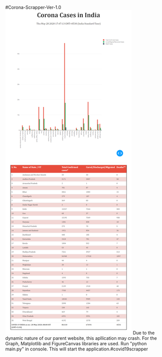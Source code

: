 #Corona-Scrapper-Ver-1.0
![this is GocoronaGo](https://github.com/abhigyan98/covid19scrapper/blob/master/covid19V2.png)
Due to the dynamic nature of our parent website, this apllication may crash. For the Graph, Matplotlib and FigureCanvas libraries are used. Run "python main.py" in console. This will start the application.#covid19scrapper
